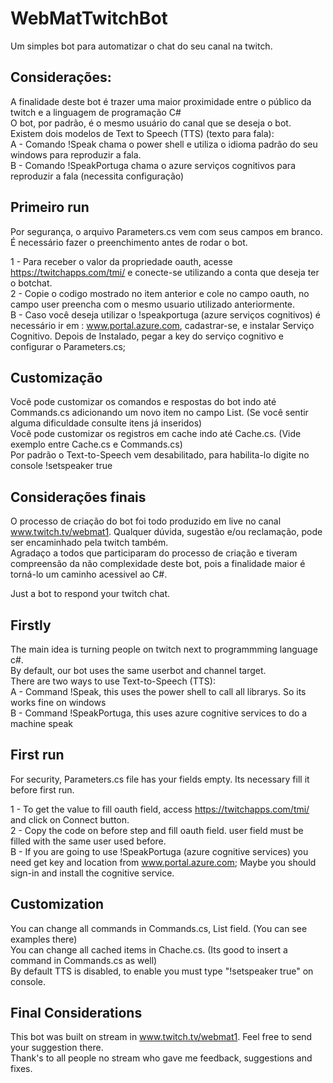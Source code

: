 # WebMatTwitchBot
Um simples bot para automatizar o chat do seu canal na twitch.

## Considerações:
  A finalidade deste bot é trazer uma maior proximidade entre o público da twitch e a linguagem de programação C#<br/>
  O bot, por padrão, é o mesmo usuário do canal que se deseja o bot.<br/>
  Existem dois modelos de Text to Speech (TTS) (texto para fala):<br/>
    A - Comando !Speak chama o power shell e utiliza o idioma padrão do seu windows para reproduzir a fala.<br/>
    B - Comando !SpeakPortuga chama o azure serviços cognitivos para reproduzir a fala (necessita configuração)<br/>

## Primeiro run
  Por segurança, o arquivo Parameters.cs vem com seus campos em branco. É necessário fazer o preenchimento antes de rodar o bot.
  
  1 - Para receber o valor da propriedade oauth, acesse https://twitchapps.com/tmi/ e conecte-se utilizando a conta que deseja ter o botchat.<br/>
  2 - Copie o codigo mostrado no item anterior e cole no campo oauth, no campo user preencha com o mesmo usuario utilizado anteriormente.<br/>
  B - Caso você deseja utilizar o !speakportuga (azure serviços cognitivos) é necessário ir em : www.portal.azure.com, cadastrar-se, e instalar Serviço Cognitivo.
      Depois de Instalado, pegar a key do serviço cognitivo e configurar o Parameters.cs;<br/>
  
## Customização
  Você pode customizar os comandos e respostas do bot indo até Commands.cs adicionando um novo item no campo List. (Se você sentir alguma dificuldade consulte itens já inseridos)<br/>
  Você pode customizar os registros em cache indo até Cache.cs. (Vide exemplo entre Cache.cs e Commands.cs)<br/>
  Por padrão o Text-to-Speech vem desabilitado, para habilita-lo digite no console !setspeaker true
  
## Considerações finais
  O processo de criação do bot foi todo produzido em live no canal www.twitch.tv/webmat1. Qualquer dúvida, sugestão e/ou reclamação, pode ser encaminhado pela twitch também.<br/>
  Agradaço a todos que participaram do processo de criação e tiveram compreensão da não complexidade deste bot, pois a finalidade maior é torná-lo um caminho acessivel ao C#.<br/>
  
  
  
Just a bot to respond your twitch chat.

## Firstly
  The main idea is turning people on twitch next to programmming language c#.<br/>
  By default, our bot uses the same userbot and channel target.<br/>
  There are two ways to use Text-to-Speech (TTS):<br/>
    A - Command !Speak, this uses the power shell to call all librarys. So its works fine on windows<br/>
    B - Command !SpeakPortuga, this uses azure cognitive services to do a machine speak<br/>

## First run
  For security, Parameters.cs file has your fields empty. Its necessary fill it before first run.

  1 - To get the value to fill oauth field, access https://twitchapps.com/tmi/ and click on Connect button.<br/>
  2 - Copy the code on before step and fill oauth field. user field must be filled with the same user used before.<br/>
  B - If you are going to use !SpeakPortuga (azure cognitive services) you need get key and location from www.portal.azure.com; Maybe you should sign-in and install the cognitive service.<br/>

## Customization
  You can change all commands in Commands.cs, List field. (You can see examples there)<br/>
  You can change all cached items in Chache.cs. (Its good to insert a command in Commands.cs as well)<br/>
  By default TTS is disabled, to enable you must type "!setspeaker true" on console.<br/>

## Final Considerations
  This bot was built on stream in www.twitch.tv/webmat1. Feel free to send your suggestion there.<br/>
  Thank's to all people no stream who gave me feedback, suggestions and fixes.<br/>
